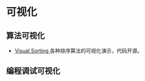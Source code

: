 # 可视化

## 算法可视化

- [Visual Sorting ](https://github.com/mszula/visual-sorting) 各种排序算法的可视化演示，代码开源。
  
## 编程调试可视化
